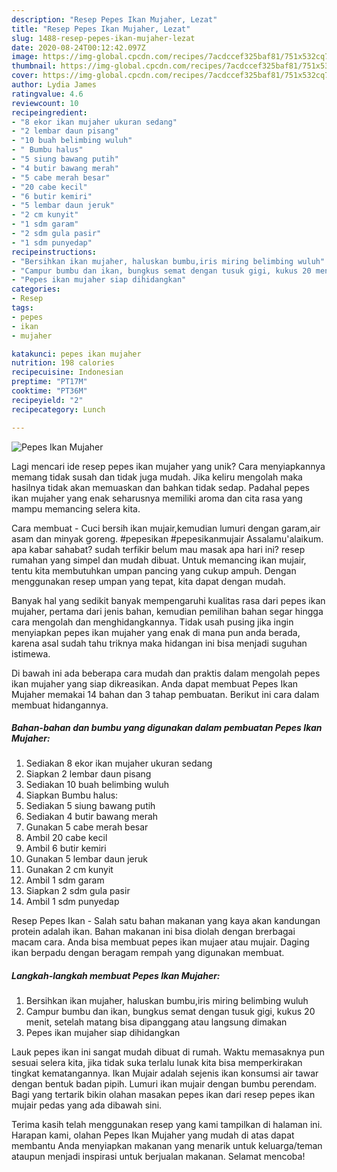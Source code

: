 ```yaml
---
description: "Resep Pepes Ikan Mujaher, Lezat"
title: "Resep Pepes Ikan Mujaher, Lezat"
slug: 1488-resep-pepes-ikan-mujaher-lezat
date: 2020-08-24T00:12:42.097Z
image: https://img-global.cpcdn.com/recipes/7acdccef325baf81/751x532cq70/pepes-ikan-mujaher-foto-resep-utama.jpg
thumbnail: https://img-global.cpcdn.com/recipes/7acdccef325baf81/751x532cq70/pepes-ikan-mujaher-foto-resep-utama.jpg
cover: https://img-global.cpcdn.com/recipes/7acdccef325baf81/751x532cq70/pepes-ikan-mujaher-foto-resep-utama.jpg
author: Lydia James
ratingvalue: 4.6
reviewcount: 10
recipeingredient:
- "8 ekor ikan mujaher ukuran sedang"
- "2 lembar daun pisang"
- "10 buah belimbing wuluh"
- " Bumbu halus"
- "5 siung bawang putih"
- "4 butir bawang merah"
- "5 cabe merah besar"
- "20 cabe kecil"
- "6 butir kemiri"
- "5 lembar daun jeruk"
- "2 cm kunyit"
- "1 sdm garam"
- "2 sdm gula pasir"
- "1 sdm punyedap"
recipeinstructions:
- "Bersihkan ikan mujaher, haluskan bumbu,iris miring belimbing wuluh"
- "Campur bumbu dan ikan, bungkus semat dengan tusuk gigi, kukus 20 menit, setelah matang bisa dipanggang atau langsung dimakan"
- "Pepes ikan mujaher siap dihidangkan"
categories:
- Resep
tags:
- pepes
- ikan
- mujaher

katakunci: pepes ikan mujaher 
nutrition: 198 calories
recipecuisine: Indonesian
preptime: "PT17M"
cooktime: "PT36M"
recipeyield: "2"
recipecategory: Lunch

---
```



![Pepes Ikan Mujaher](https://img-global.cpcdn.com/recipes/7acdccef325baf81/751x532cq70/pepes-ikan-mujaher-foto-resep-utama.jpg)

Lagi mencari ide resep pepes ikan mujaher yang unik? Cara menyiapkannya memang tidak susah dan tidak juga mudah. Jika keliru mengolah maka hasilnya tidak akan memuaskan dan bahkan tidak sedap. Padahal pepes ikan mujaher yang enak seharusnya memiliki aroma dan cita rasa yang mampu memancing selera kita.

Cara membuat - Cuci bersih ikan mujair,kemudian lumuri dengan garam,air asam dan minyak goreng. #pepesikan #pepesikanmujair Assalamu&#39;alaikum. apa kabar sahabat? sudah terfikir belum mau masak apa hari ini? resep rumahan yang simpel dan mudah dibuat. Untuk memancing ikan mujair, tentu kita membutuhkan umpan pancing yang cukup ampuh. Dengan menggunakan resep umpan yang tepat, kita dapat dengan mudah.

Banyak hal yang sedikit banyak mempengaruhi kualitas rasa dari pepes ikan mujaher, pertama dari jenis bahan, kemudian pemilihan bahan segar hingga cara mengolah dan menghidangkannya. Tidak usah pusing jika ingin menyiapkan pepes ikan mujaher yang enak di mana pun anda berada, karena asal sudah tahu triknya maka hidangan ini bisa menjadi suguhan istimewa.


Di bawah ini ada beberapa cara mudah dan praktis dalam mengolah pepes ikan mujaher yang siap dikreasikan. Anda dapat membuat Pepes Ikan Mujaher memakai 14 bahan dan 3 tahap pembuatan. Berikut ini cara dalam membuat hidangannya.

<!--inarticleads1-->

##### Bahan-bahan dan bumbu yang digunakan dalam pembuatan Pepes Ikan Mujaher:

1. Sediakan 8 ekor ikan mujaher ukuran sedang
1. Siapkan 2 lembar daun pisang
1. Sediakan 10 buah belimbing wuluh
1. Siapkan  Bumbu halus:
1. Sediakan 5 siung bawang putih
1. Sediakan 4 butir bawang merah
1. Gunakan 5 cabe merah besar
1. Ambil 20 cabe kecil
1. Ambil 6 butir kemiri
1. Gunakan 5 lembar daun jeruk
1. Gunakan 2 cm kunyit
1. Ambil 1 sdm garam
1. Siapkan 2 sdm gula pasir
1. Ambil 1 sdm punyedap


Resep Pepes Ikan - Salah satu bahan makanan yang kaya akan kandungan protein adalah ikan. Bahan makanan ini bisa diolah dengan brerbagai macam cara. Anda bisa membuat pepes ikan mujaer atau mujair. Daging ikan berpadu dengan beragam rempah yang digunakan membuat. 

<!--inarticleads2-->

##### Langkah-langkah membuat Pepes Ikan Mujaher:

1. Bersihkan ikan mujaher, haluskan bumbu,iris miring belimbing wuluh
1. Campur bumbu dan ikan, bungkus semat dengan tusuk gigi, kukus 20 menit, setelah matang bisa dipanggang atau langsung dimakan
1. Pepes ikan mujaher siap dihidangkan


Lauk pepes ikan ini sangat mudah dibuat di rumah. Waktu memasaknya pun sesuai selera kita, jika tidak suka terlalu lunak kita bisa memperkirakan tingkat kematangannya. Ikan Mujair adalah sejenis ikan konsumsi air tawar dengan bentuk badan pipih. Lumuri ikan mujair dengan bumbu perendam. Bagi yang tertarik bikin olahan masakan pepes ikan dari resep pepes ikan mujair pedas yang ada dibawah sini. 

Terima kasih telah menggunakan resep yang kami tampilkan di halaman ini. Harapan kami, olahan Pepes Ikan Mujaher yang mudah di atas dapat membantu Anda menyiapkan makanan yang menarik untuk keluarga/teman ataupun menjadi inspirasi untuk berjualan makanan. Selamat mencoba!
